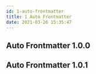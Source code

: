 ```yaml
---
id: 1-auto-frontmatter
title: 1 Auto Frontmatter
date: 2021-03-26 15:35:47
---
```



## Auto Frontmatter 1.0.0

## Auto Frontmatter 1.0.1
